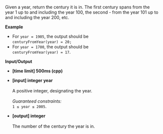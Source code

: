 Given a year, return the century it is in. The first century spans from the year 1 up to and including the year 100, the second - from the year 101 up to and including the year 200, etc.

__Example__
* For `year = 1905`, the output should be <br/>`centuryFromYear(year) = 20;`
* For `year = 1700`, the output should be <br/>`centuryFromYear(year) = 17`.

__Input/Output__
* __[time limit] 500ms (cpp)__
* __[input] integer year__ <br/><br/>A positive integer, designating the year.<br/><br/>_Guaranteed constraints:_<br/>`1 ≤ year ≤ 2005`.
  
* __[output] integer__<br/><br/>The number of the century the year is in.